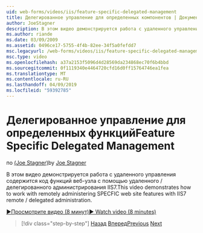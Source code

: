 ```yaml
---
uid: web-forms/videos/iis/feature-specific-delegated-management
title: Делегированное управление для определенных компонентов | Документация Майкрософт
author: JoeStagner
description: В этом видео демонстрируется работа с удаленного управления содержится код функций веб-узла с помощью удаленного / делегированного администрирования IIS7.
ms.author: riande
ms.date: 03/09/2009
ms.assetid: 0496ce17-5755-4f4b-82ee-34f5a0fefdd7
msc.legacyurl: /web-forms/videos/iis/feature-specific-delegated-management
msc.type: video
ms.openlocfilehash: a37a2153f5096d4d28569da234868ec70f6b4bbd
ms.sourcegitcommit: 0f1119340e4464720cfd16d0ff15764746ea1fea
ms.translationtype: MT
ms.contentlocale: ru-RU
ms.lasthandoff: 04/09/2019
ms.locfileid: "59392785"
---
```

# <a name="feature-specific-delegated-management"></a><span data-ttu-id="e087d-103">Делегированное управление для определенных функций</span><span class="sxs-lookup"><span data-stu-id="e087d-103">Feature Specific Delegated Management</span></span>

<span data-ttu-id="e087d-104">по [(Joe Stagner)](https://github.com/JoeStagner)</span><span class="sxs-lookup"><span data-stu-id="e087d-104">by [Joe Stagner](https://github.com/JoeStagner)</span></span>

<span data-ttu-id="e087d-105">В этом видео демонстрируется работа с удаленного управления содержится код функций веб-узла с помощью удаленного / делегированного администрирования IIS7.</span><span class="sxs-lookup"><span data-stu-id="e087d-105">This video demonstrates how to work with remotely administering SPECFIC web site features with IIS7 remote / delegated administration.</span></span>

[<span data-ttu-id="e087d-106">&#9654;Просмотрите видео (8 минут)</span><span class="sxs-lookup"><span data-stu-id="e087d-106">&#9654; Watch video (8 minutes)</span></span>](https://channel9.msdn.com/Blogs/ASP-NET-Site-Videos/feature-specific-delegated-management)

> [!div class="step-by-step"]
> <span data-ttu-id="e087d-107">[Назад](working-with-iis7-deligated-admin.md)
> [Вперед](troubleshooting-production-aspnet-apps.md)</span><span class="sxs-lookup"><span data-stu-id="e087d-107">[Previous](working-with-iis7-deligated-admin.md)
[Next](troubleshooting-production-aspnet-apps.md)</span></span>
